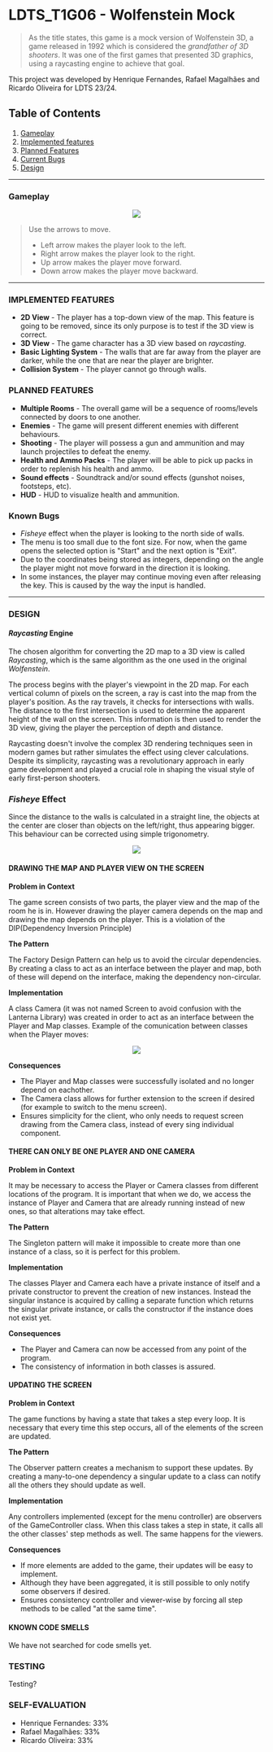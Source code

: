 # LDTS_T1G06 - Wolfenstein Mock

> As the title states, this game is a mock version of Wolfenstein 3D, a game released in 1992 which is considered the
_grandfather of 3D shooters_.
> It was one of the first games that presented 3D graphics, using a raycasting engine to achieve that goal.
>

This project was developed by Henrique Fernandes, Rafael Magalhães and Ricardo Oliveira for LDTS 23/24.

## Table of Contents

1. [Gameplay](#gameplay)
2. [Implemented features](#implemented-features)
3. [Planned Features](#planned-features)
4. [Current Bugs](#current-bugs)
5. [Design](#design)

---

### Gameplay

<p align="center">
    <img src="docs/gifs/wolfensteinmock2.gif">
</p>

> Use the arrows to move.  
> - Left arrow makes the player look to the left.  
> - Right arrow makes the player look to the right.  
> - Up arrow makes the player move forward.  
> - Down arrow makes the player move backward.

---

### IMPLEMENTED FEATURES

- **2D View** - The player has a top-down view of the map. This feature is going to be removed, since its only purpose
  is to test if the 3D view is correct.
- **3D View** - The game character has a 3D view based on _raycasting_.
- **Basic Lighting System** - The walls that are far away from the player are darker, while the one that are near the
  player are brighter.
- **Collision System** - The player cannot go through walls.

### PLANNED FEATURES

- **Multiple Rooms** - The overall game will be a sequence of rooms/levels connected by doors to one another.
- **Enemies** - The game will present different enemies with different behaviours.
- **Shooting** - The player will possess a gun and ammunition and may launch projectiles to defeat the enemy.
- **Health and Ammo Packs** - The player will be able to pick up packs in order to replenish his health and ammo.
- **Sound effects** - Soundtrack and/or sound effects (gunshot noises, footsteps, etc).
- **HUD** - HUD to visualize health and ammunition.

### Known Bugs

- _Fisheye_ effect when the player is looking to the north side of walls.
- The menu is too small due to the font size. For now, when the game opens the selected option is "Start" and the next
  option is "Exit".
- Due to the coordinates being stored as integers, depending on the angle the player might not move forward in the direction it is looking.
- In some instances, the player may continue moving even after releasing the key. This is caused by the way the input is handled.

---

### DESIGN

#### _Raycasting_ Engine

The chosen algorithm for converting the 2D map to a 3D view is called _Raycasting_, which is the same algorithm as the one used in the original _Wolfenstein_.

The process begins with the player's viewpoint in the 2D map. For each vertical column of pixels on the screen, a ray is cast into the map from the player's position. As the ray travels, it checks for intersections with walls. The distance to the first intersection is used to determine the apparent height of the wall on the screen. This information is then used to render the 3D view, giving the player the perception of depth and distance.

Raycasting doesn't involve the complex 3D rendering techniques seen in modern games but rather simulates the effect using clever calculations. Despite its simplicity, raycasting was a revolutionary approach in early game development and played a crucial role in shaping the visual style of early first-person shooters.

### _Fisheye_ Effect

Since the distance to the walls is calculated in a straight line, the objects at the center are closer than objects on the left/right, thus appearing bigger.  
This behaviour can be corrected using simple trigonometry.

<p align="center">
    <img src="docs/images/fisheye.png">
</p>

#### DRAWING THE MAP AND PLAYER VIEW ON THE SCREEN

**Problem in Context**

The game screen consists of two parts, the player view and the map of the room he is in. However drawing the player
camera depends on the map and drawing the map depends on the player. This is a violation of the DIP(Dependency Inversion
Principle)

**The Pattern**

The Factory Design Pattern can help us to avoid the circular dependencies. By creating a class to act as an interface
between the player and map, both of these will depend on the interface, making the dependency non-circular.

**Implementation**

A class Camera (it was not named Screen to avoid confusion with the Lanterna Library) was created in order to act as an
interface between the Player and Map classes.
Example of the comunication between classes when the Player moves:
<p align="center">
    <img src="docs/images/camera_implementation.drawio.png">
</p>

**Consequences**

- The Player and Map classes were successfully isolated and no longer depend on eachother.
- The Camera class allows for further extension to the screen if desired (for example to switch to the menu screen).
- Ensures simplicity for the client, who only needs to request screen drawing from the Camera class, instead of every
  sing individual component.

#### THERE CAN ONLY BE ONE PLAYER AND ONE CAMERA

**Problem in Context**

It may be necessary to access the Player or Camera classes from different locations of the program. It is important that when we do, we access the instance of Player and Camera that are already running instead of new ones, so that alterations may take effect.

**The Pattern**

The Singleton pattern will make it impossible to create more than one instance of a class, so it is perfect for this problem.

**Implementation**

The classes Player and Camera each have a private instance of itself and a private constructor to prevent the creation of new instances. Instead the singular instance is acquired by calling a separate function which returns the singular private instance, or calls the constructor if the instance does not exist yet.

**Consequences**

- The Player and Camera can now be accessed from any point of the program.
- The consistency of information in both classes is assured.

#### UPDATING THE SCREEN

**Problem in Context**

The game functions by having a state that takes a step every loop. It is necessary that every time this step occurs, all of the elements of the screen are updated.

**The Pattern**

The Observer pattern creates a mechanism to support these updates. By creating a many-to-one dependency a singular update to a class can notify all the others they should update as well.

**Implementation**

Any controllers implemented (except for the menu controller) are observers of the GameController class. When this class takes a step in state, it calls all the other classes' step methods as well. The same happens for the viewers.

**Consequences**

- If more elements are added to the game, their updates will be easy to implement.
- Although they have been aggregated, it is still possible to only notify some observers if desired.
- Ensures consistency controller and viewer-wise by forcing all step methods to be called "at the same time". 

#### KNOWN CODE SMELLS

We have not searched for code smells yet.

### TESTING

Testing?

### SELF-EVALUATION

- Henrique Fernandes: 33%
- Rafael Magalhães: 33%
- Ricardo Oliveira: 33%
